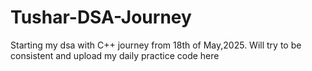 # Tushar-DSA-Journey
Starting my dsa with C++ journey from 18th of May,2025. Will try to be consistent and upload my daily practice code here 
